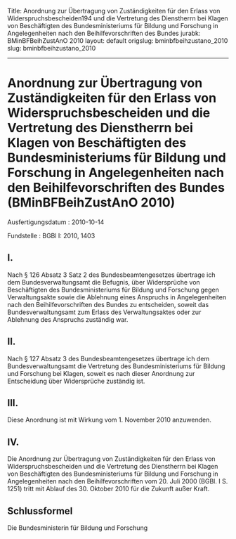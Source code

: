 Title: Anordnung zur Übertragung von Zuständigkeiten für den Erlass von Widerspruchsbescheiden194
  und die Vertretung des Dienstherrn bei Klagen von Beschäftigten des Bundesministeriums
  für Bildung und Forschung in Angelegenheiten nach den Beihilfevorschriften des Bundes
jurabk: BMinBFBeihZustAnO 2010
layout: default
origslug: bminbfbeihzustano_2010
slug: bminbfbeihzustano_2010

---

# Anordnung zur Übertragung von Zuständigkeiten für den Erlass von Widerspruchsbescheiden und die Vertretung des Dienstherrn bei Klagen von Beschäftigten des Bundesministeriums für Bildung und Forschung in Angelegenheiten nach den Beihilfevorschriften des Bundes (BMinBFBeihZustAnO 2010)

Ausfertigungsdatum
:   2010-10-14

Fundstelle
:   BGBl I: 2010, 1403


## I.

Nach § 126 Absatz 3 Satz 2 des Bundesbeamtengesetzes übertrage ich dem
Bundesverwaltungsamt die Befugnis, über Widersprüche von Beschäftigten
des Bundesministeriums für Bildung und Forschung gegen Verwaltungsakte
sowie die Ablehnung eines Anspruchs in Angelegenheiten nach den
Beihilfevorschriften des Bundes zu entscheiden, soweit das
Bundesverwaltungsamt zum Erlass des Verwaltungsaktes oder zur
Ablehnung des Anspruchs zuständig war.


## II.

Nach § 127 Absatz 3 des Bundesbeamtengesetzes übertrage ich dem
Bundesverwaltungsamt die Vertretung des Bundesministeriums für Bildung
und Forschung bei Klagen, soweit es nach dieser Anordnung zur
Entscheidung über Widersprüche zuständig ist.


## III.

Diese Anordnung ist mit Wirkung vom 1. November 2010 anzuwenden.


## IV.

Die Anordnung zur Übertragung von Zuständigkeiten für den Erlass von
Widerspruchsbescheiden und die Vertretung des Dienstherrn bei Klagen
von Beschäftigten des Bundesministeriums für Bildung und Forschung in
Angelegenheiten nach den Beihilfevorschriften vom 20. Juli 2000 (BGBl.
I S. 1251) tritt mit Ablauf des 30. Oktober 2010 für die Zukunft außer
Kraft.


## Schlussformel

Die Bundesministerin für Bildung und Forschung

